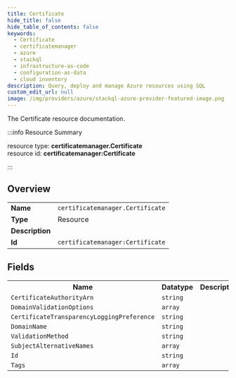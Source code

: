 ```yaml
---
title: Certificate
hide_title: false
hide_table_of_contents: false
keywords:
  - Certificate
  - certificatemanager
  - azure
  - stackql
  - infrastructure-as-code
  - configuration-as-data
  - cloud inventory
description: Query, deploy and manage Azure resources using SQL
custom_edit_url: null
image: /img/providers/azure/stackql-azure-provider-featured-image.png
---
```

The Certificate resource documentation.

:::info Resource Summary

<div class="row">
<div class="providerDocColumn">
<span>resource type:&nbsp;<b>certificatemanager.Certificate</b></span><br />
<span>resource id:&nbsp;<b>certificatemanager:Certificate</b></span><br />
</div>
</div>

:::

## Overview
<table><tbody>
<tr><td><b>Name</b></td><td><code>certificatemanager.Certificate</code></td></tr>
<tr><td><b>Type</b></td><td>Resource</td></tr>
<tr><td><b>Description</b></td><td></td></tr>
<tr><td><b>Id</b></td><td><code>certificatemanager:Certificate</code></td></tr>
</tbody></table>

## Fields
<table><tbody>
<tr><th>Name</th><th>Datatype</th><th>Description</th></tr>
<tr><td><code>CertificateAuthorityArn</code></td><td><code>string</code></td><td></td></tr><tr><td><code>DomainValidationOptions</code></td><td><code>array</code></td><td></td></tr><tr><td><code>CertificateTransparencyLoggingPreference</code></td><td><code>string</code></td><td></td></tr><tr><td><code>DomainName</code></td><td><code>string</code></td><td></td></tr><tr><td><code>ValidationMethod</code></td><td><code>string</code></td><td></td></tr><tr><td><code>SubjectAlternativeNames</code></td><td><code>array</code></td><td></td></tr><tr><td><code>Id</code></td><td><code>string</code></td><td></td></tr><tr><td><code>Tags</code></td><td><code>array</code></td><td></td></tr>
</tbody></table>
